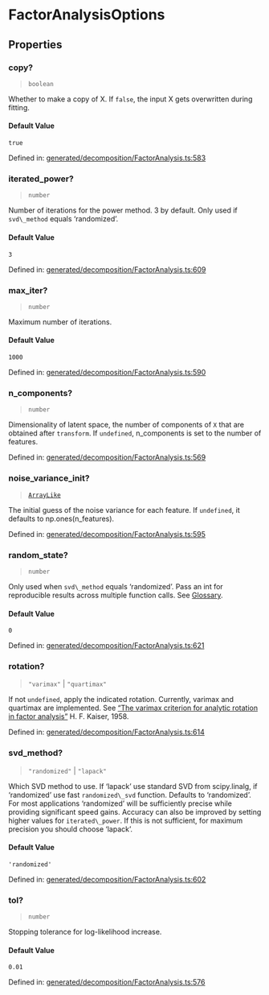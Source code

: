 # FactorAnalysisOptions

## Properties

### copy?

> `boolean`

Whether to make a copy of X. If `false`, the input X gets overwritten during fitting.

#### Default Value

`true`

Defined in:  [generated/decomposition/FactorAnalysis.ts:583](https://github.com/transitive-bullshit/scikit-learn-ts/blob/122b3c0/packages/sklearn/src/generated/decomposition/FactorAnalysis.ts#L583)

### iterated\_power?

> `number`

Number of iterations for the power method. 3 by default. Only used if `svd\_method` equals ‘randomized’.

#### Default Value

`3`

Defined in:  [generated/decomposition/FactorAnalysis.ts:609](https://github.com/transitive-bullshit/scikit-learn-ts/blob/122b3c0/packages/sklearn/src/generated/decomposition/FactorAnalysis.ts#L609)

### max\_iter?

> `number`

Maximum number of iterations.

#### Default Value

`1000`

Defined in:  [generated/decomposition/FactorAnalysis.ts:590](https://github.com/transitive-bullshit/scikit-learn-ts/blob/122b3c0/packages/sklearn/src/generated/decomposition/FactorAnalysis.ts#L590)

### n\_components?

> `number`

Dimensionality of latent space, the number of components of `X` that are obtained after `transform`. If `undefined`, n\_components is set to the number of features.

Defined in:  [generated/decomposition/FactorAnalysis.ts:569](https://github.com/transitive-bullshit/scikit-learn-ts/blob/122b3c0/packages/sklearn/src/generated/decomposition/FactorAnalysis.ts#L569)

### noise\_variance\_init?

> [`ArrayLike`](../types/ArrayLike.md)

The initial guess of the noise variance for each feature. If `undefined`, it defaults to np.ones(n\_features).

Defined in:  [generated/decomposition/FactorAnalysis.ts:595](https://github.com/transitive-bullshit/scikit-learn-ts/blob/122b3c0/packages/sklearn/src/generated/decomposition/FactorAnalysis.ts#L595)

### random\_state?

> `number`

Only used when `svd\_method` equals ‘randomized’. Pass an int for reproducible results across multiple function calls. See [Glossary](../../glossary.html#term-random_state).

#### Default Value

`0`

Defined in:  [generated/decomposition/FactorAnalysis.ts:621](https://github.com/transitive-bullshit/scikit-learn-ts/blob/122b3c0/packages/sklearn/src/generated/decomposition/FactorAnalysis.ts#L621)

### rotation?

> `"varimax"` \| `"quartimax"`

If not `undefined`, apply the indicated rotation. Currently, varimax and quartimax are implemented. See [“The varimax criterion for analytic rotation in factor analysis”](https://link.springer.com/article/10.1007%2FBF02289233) H. F. Kaiser, 1958.

Defined in:  [generated/decomposition/FactorAnalysis.ts:614](https://github.com/transitive-bullshit/scikit-learn-ts/blob/122b3c0/packages/sklearn/src/generated/decomposition/FactorAnalysis.ts#L614)

### svd\_method?

> `"randomized"` \| `"lapack"`

Which SVD method to use. If ‘lapack’ use standard SVD from scipy.linalg, if ‘randomized’ use fast `randomized\_svd` function. Defaults to ‘randomized’. For most applications ‘randomized’ will be sufficiently precise while providing significant speed gains. Accuracy can also be improved by setting higher values for `iterated\_power`. If this is not sufficient, for maximum precision you should choose ‘lapack’.

#### Default Value

`'randomized'`

Defined in:  [generated/decomposition/FactorAnalysis.ts:602](https://github.com/transitive-bullshit/scikit-learn-ts/blob/122b3c0/packages/sklearn/src/generated/decomposition/FactorAnalysis.ts#L602)

### tol?

> `number`

Stopping tolerance for log-likelihood increase.

#### Default Value

`0.01`

Defined in:  [generated/decomposition/FactorAnalysis.ts:576](https://github.com/transitive-bullshit/scikit-learn-ts/blob/122b3c0/packages/sklearn/src/generated/decomposition/FactorAnalysis.ts#L576)
